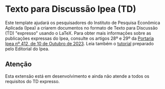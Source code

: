 # Texto para Discussão Ipea (TD)

Este template ajudará os pesquisadores do Instituto de Pesquisa Econômica Aplicada (Ipea) a criarem documentos no formato de Texto para Discussão (TD) "expresso" usando o LaTeX. Para obter mais informações sobre as publicações expressas do Ipea, consulte os artigos 28º e 29º da [Portaria Ipea nº 412, de 10 de Outubro de 2023](https://github.com/ipeadata-lab/td/blob/0bcf11a9d33d9f98337655233c509ba1298445db/editorial/portaria_412.pdf). Leia também o  [tutorial](https://github.com/ipeadata-lab/td/blob/main/editorial/tutorial_td_exp.pdf) preparado pelo Editorial do Ipea.

## Atenção

Esta extensão está em desenvolvimento e ainda não atende a todos os requisitos do TD expresso.
